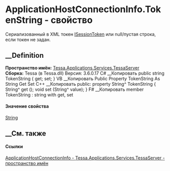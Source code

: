 # ApplicationHostConnectionInfo.TokenString - свойство
Сериализованный в XML токен
[ISessionToken](T_Tessa_Platform_Runtime_ISessionToken.htm) или null/пустая
строка, если токен не задан.
## __Definition
 **Пространство имён:**
[Tessa.Applications.Services.TessaServer](N_Tessa_Applications_Services_TessaServer.htm)  
 **Сборка:** Tessa (в Tessa.dll) Версия: 3.6.0.17
C# __Копировать
     public string TokenString { get; set; }
VB __Копировать
     Public Property TokenString As String
    	Get
    	Set
C++ __Копировать
     public:
    property String^ TokenString {
    	String^ get ();
    	void set (String^ value);
    }
F# __Копировать
     member TokenString : string with get, set
#### Значение свойства
[String](https://learn.microsoft.com/dotnet/api/system.string)
##  __См. также
#### Ссылки
[ApplicationHostConnectionInfo -
](T_Tessa_Applications_Services_TessaServer_ApplicationHostConnectionInfo.htm)
[Tessa.Applications.Services.TessaServer - пространство
имён](N_Tessa_Applications_Services_TessaServer.htm)
